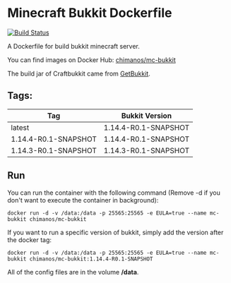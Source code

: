 # Minecraft Bukkit Dockerfile
[![Build Status](https://api.travis-ci.org/chimanos/minecraft-bukkit-dockerfile.svg?branch=master)](https://travis-ci.org/chimanos/minecraft-bukkit-dockerfile)

A Dockerfile for build bukkit minecraft server. 

You can find images on Docker Hub: [chimanos/mc-bukkit](https://cloud.docker.com/repository/docker/chimanos/mc-bukkit/)

The build jar of Craftbukkit came from  [GetBukkit](https://getbukkit.org/download/craftbukkit).

## Tags: 
| Tag        | Bukkit Version | 
| ------------- |:-------------:| 
| latest      | 1.14.4-R0.1-SNAPSHOT | 
| 1.14.4-R0.1-SNAPSHOT      | 1.14.4-R0.1-SNAPSHOT |
| 1.14.3-R0.1-SNAPSHOT      | 1.14.3-R0.1-SNAPSHOT |   

## Run

You can run the container with the following command (Remove -d if you don't want to execute the container in background):

`
    docker run -d -v /data:/data -p 25565:25565 -e EULA=true --name mc-bukkit chimanos/mc-bukkit
`

If you want to run a specific version of bukkit, simply add the version after the docker tag:

`
    docker run -d -v /data:/data -p 25565:25565 -e EULA=true --name mc-bukkit chimanos/mc-bukkit:1.14.4-R0.1-SNAPSHOT
`

All of the config files are in the volume **/data**.
 
